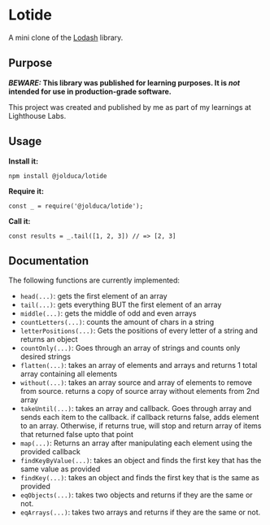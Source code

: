 # Lotide

A mini clone of the [Lodash](https://lodash.com) library.

## Purpose

**_BEWARE:_ This library was published for learning purposes. It is _not_ intended for use in production-grade software.**

This project was created and published by me as part of my learnings at Lighthouse Labs. 

## Usage

**Install it:**

`npm install @jolduca/lotide`

**Require it:**

`const _ = require('@jolduca/lotide');`

**Call it:**

`const results = _.tail([1, 2, 3]) // => [2, 3]`

## Documentation

The following functions are currently implemented:

* `head(...)`: gets the first element of an array
* `tail(...)`: gets everything BUT the first element of an array
* `middle(...)`: gets the middle of odd and even arrays
* `countLetters(...)`: counts the amount of chars in a string
* `letterPositions(...)`: Gets the positions of every letter of a string and returns an object
* `countOnly(...)`: Goes through an array of strings and counts only desired strings
* `flatten(...)`: takes an array of elements and arrays and returns 1 total array containing all elements
* `without(...)`: takes an array source and array of elements to remove from source. returns a copy of source array without elements from 2nd array
* `takeUntil(...)`: takes an array and callback. Goes through array and sends each item to the callback. if callback returns false, adds element to an array. Otherwise, if returns true, will stop and return array of items that returned false upto that point
* `map(...)`: Returns an array after manipulating each element using the provided callback
* `findKeyByValue(...)`: takes an object and finds the first key that has the same value as provided
* `findKey(...)`: takes an object and finds the first key that is the same as provided
* `eqObjects(...)`: takes two objects and returns if they are the same or not.
* `eqArrays(...)`: takes two arrays and returns if they are the same or not.